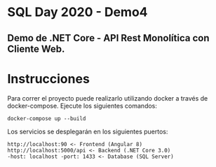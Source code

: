 # SQL Day 2020 - Demo4
## Demo de .NET Core - API Rest Monolítica con Cliente Web.

# Instrucciones

Para correr el proyecto puede realizarlo utilizando docker a través de docker-compose. Ejecute los siguientes comandos:

    docker-compose up --build

Los servicios se desplegarán en los siguientes puertos:

    http://localhost:90 <- Frontend (Angular 8)
    http://localhost:5000/api <- Backend (.NET Core 3.0)
    -host: localhost -port: 1433 <- Database (SQL Server)
